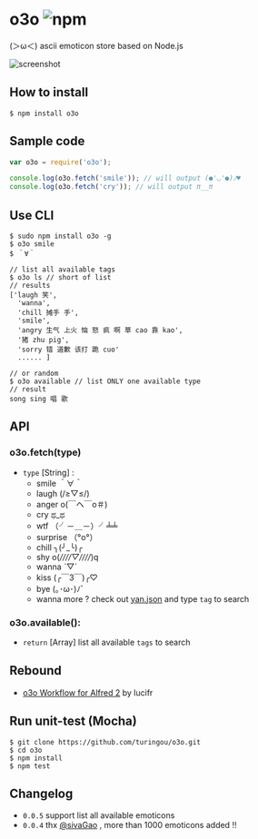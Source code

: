 # o3o ![npm](https://badge.fury.io/js/o3o.png)

(＞ω＜) ascii emoticon store based on Node.js

![screenshot](http://ww4.sinaimg.cn/large/61ff0de3gw1e760rs12a6j20ln0fbq52.jpg)
## How to install

````
$ npm install o3o
````

## Sample code

````javascript
var o3o = require('o3o');

console.log(o3o.fetch('smile')); // will output (●'◡'●)ﾉ♥
console.log(o3o.fetch('cry')); // will output π__π
````

## Use CLI
````
$ sudo npm install o3o -g
$ o3o smile
$ ＾∀＾ 

// list all available tags
$ o3o ls // short of list
// results
['laugh 笑',
  'wanna',
  'chill 摊手 手',
  'smile',
  'angry 生气 上火 恼 怒 疯 啊 草 cao 靠 kao',
  '猪 zhu pig',
  'sorry 错 道歉 该打 跪 cuo'
  ...... ]

// or random
$ o3o available // list ONLY one available type
// result
song sing 唱 歌
````

## API

### o3o.fetch(type) 

- `type` [String] :
    - smile ＾∀＾
    - laugh (/≥▽≤/)
    - anger o(￣ヘ￣o＃)
    - cry ಥ_ಥ
    - wtf （╯－＿－）╯╧╧
    - surprise （°ο°）
    - chill ╮(╯_╰)╭
    - shy o(*////▽////*)q
    - wanna ˋ▽ˊ
    - kiss (╭￣3￣)╭♡
    - bye (｡･ω･)ﾉﾞ
    - wanna more ? check out [yan.json](https://github.com/turingou/o3o/blob/master/yan.json) and type `tag` to search

### o3o.available():

- `return` [Array] list all available `tags` to search

## Rebound

- [o3o Workflow for Alfred 2](http://lucifr.com/2013/08/01/o3o-workflow-for-alfred/) by lucifr

## Run unit-test (Mocha)

````
$ git clone https://github.com/turingou/o3o.git
$ cd o3o
$ npm install 
$ npm test
````

## Changelog

- `0.0.5` support list all available emoticons
- `0.0.4` thx [@sivaGao](https://github.com/ghlndsl) , more than 1000 emoticons added !!